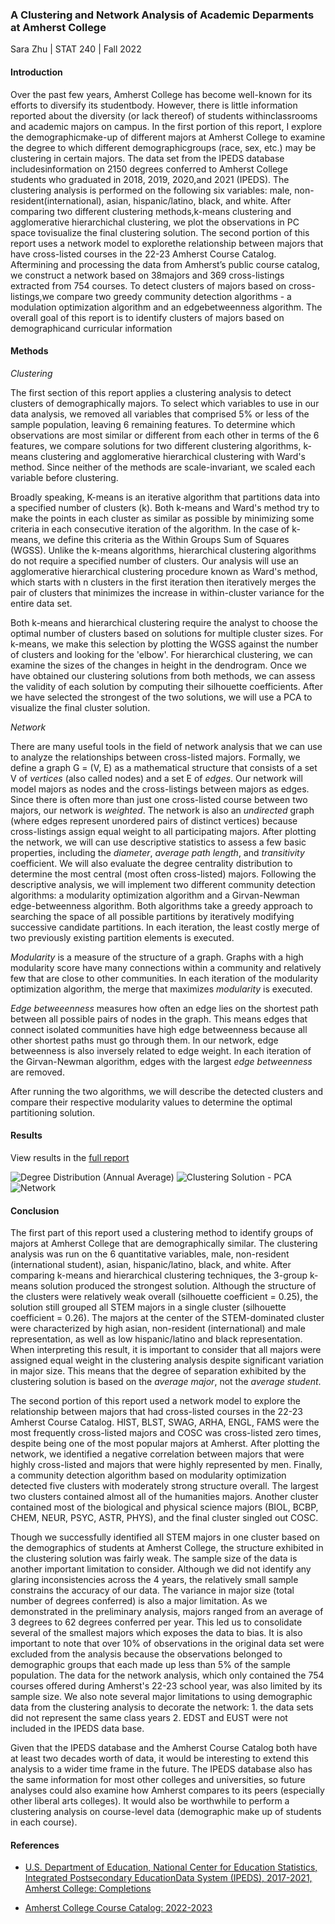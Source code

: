 ### A Clustering and Network Analysis of Academic Deparments at Amherst College
Sara Zhu | STAT 240 | Fall 2022    

#### Introduction

Over the past few years, Amherst College has become well-known for its efforts to diversify its studentbody. However, there is little information reported about the diversity (or lack thereof) of students withinclassrooms and academic majors on campus. In the first portion of this report, I explore the demographicmake-up of different majors at Amherst College to examine the degree to which different demographicgroups (race, sex, etc.) may be clustering in certain majors. The data set from the IPEDS database includesinformation on 2150 degrees conferred to Amherst College students who graduated in 2018, 2019, 2020,and 2021 (IPEDS). The clustering analysis is performed on the following six variables: male, non-resident(international), asian, hispanic/latino, black, and white. After comparing two different clustering methods,k-means clustering and agglomerative hierarchichal clustering, we plot the observations in PC space tovisualize the final clustering solution. The second portion of this report uses a network model to explorethe relationship between majors that have cross-listed courses in the 22-23 Amherst Course Catalog. Aftermining and processing the data from Amherst’s public course catalog, we construct a network based on 38majors and 369 cross-listings extracted from 754 courses. To detect clusters of majors based on cross-listings,we compare two greedy community detection algorithms - a modulation optimization algorithm and an edgebetweenness algorithm. The overall goal of this report is to identify clusters of majors based on demographicand curricular information

#### Methods

*Clustering*

The first section of this report applies a clustering analysis to detect clusters of demographically majors. To select which variables to use in our data analysis, we removed all variables that comprised 5% or less of the sample population, leaving 6 remaining features. To determine which observations are most similar or different from each other in terms of the 6 features, we compare solutions for two different clustering algorithms, k-means clustering and agglomerative hierarchical clustering with Ward's method. Since neither of the methods are scale-invariant, we scaled each variable before clustering.

Broadly speaking, K-means is an iterative algorithm that partitions data into a specified number of clusters (k). Both k-means and Ward's method try to make the points in each cluster as similar as possible by minimizing some criteria in each consecutive iteration of the algorithm. In the case of k-means, we define this criteria as the Within Groups Sum of Squares (WGSS). Unlike the k-means algorithms, hierarchical clustering algorithms do not require a specified number of clusters. Our analysis will use an agglomerative hierarchical clustering procedure known as Ward's method, which starts with n clusters in the first iteration then iteratively merges the pair of clusters that minimizes the increase in within-cluster variance for the entire data set. 

Both k-means and hierarchical clustering require the analyst to choose the optimal number of clusters based on solutions for multiple cluster sizes. For k-means, we make this selection by plotting the WGSS against the number of clusters and looking for the 'elbow'. For hierarchical clustering, we can examine the sizes of the changes in height in the dendrogram. Once we have obtained our clustering solutions from both methods, we can assess the validity of each solution by computing their silhouette coefficients. After we have selected the strongest of the two solutions, we will use a PCA to visualize the final cluster solution.


*Network*

There are many useful tools in the field of network analysis that we can use to analyze the relationships between cross-listed majors. Formally, we define a graph G = (V, E) as a mathematical structure that consists of a set V of *vertices* (also called nodes) and a set E of *edges*. Our network will model majors as nodes and the cross-listings between majors as edges. Since there is often more than just one cross-listed course between two majors, our network is *weighted*. The network is also an *undirected* graph (where edges represent unordered pairs of distinct vertices) because cross-listings assign equal weight to all participating majors. After plotting the network, we will can use descriptive statistics to assess a few basic properties, including the *diameter*, *average path length*, and *transitivity* coefficient. We will also evaluate the degree centrality distribution to determine the most central (most often cross-listed) majors. Following the descriptive analysis, we will implement two different community detection algorithms: a modularity optimization algorithm and a Girvan-Newman edge-betweenness algorithm. Both algorithms take a greedy approach to searching the space of all possible partitions by iteratively modifying successive candidate partitions. In each iteration, the least costly merge of two previously existing partition elements is executed.

*Modularity* is a measure of the structure of a graph. Graphs with a high modularity score have many connections within a community and relatively few that are close to other communities. In each iteration of the modularity optimization algorithm, the merge that maximizes *modularity* is executed. 

*Edge betweeenness* measures how often an edge lies on the shortest path between all possible pairs of nodes in the graph. This means edges that connect isolated communities have high edge betweenness because all other shortest paths must go through them. In our network, edge betweenness is also inversely related to edge weight. In each iteration of the Girvan-Newman algorithm, edges with the largest *edge betweenness* are removed. 

After running the two algorithms, we will describe the detected clusters and compare their respective modularity values to determine the optimal partitioning solution.

#### Results 

View results in the [full report](https://github.com/sazhu24/stat240-report/blob/main/final_report.pdf)

![Degree Distribution (Annual Average)](https://github.com/sazhu24/stat240-report/blob/main/plots/degree-distribution.png)
![Clustering Solution - PCA](https://github.com/sazhu24/stat240-report/blob/main/plots/clustering-pca.png)
![Network](https://github.com/sazhu24/stat240-report/blob/main/plots/network.png)

#### Conclusion 

The first part of this report used a clustering method to identify groups of majors at Amherst College that are demographically similar. The clustering analysis was run on the 6 quantitative variables, male, non-resident (international student), asian, hispanic/latino, black, and white. After comparing k-means and hierarchical clustering techniques, the 3-group k-means solution produced the strongest solution. Although the structure of the clusters were relatively weak overall (silhouette coefficient = 0.25), the solution still grouped all STEM majors in a single cluster (silhouette coefficient = 0.26). The majors at the center of the STEM-dominated cluster were characterized by high asian, non-resident (international) and male representation, as well as low hispanic/latino and black representation. When interpreting this result, it is important to consider that all majors were assigned equal weight in the clustering analysis despite significant variation in major size. This means that the degree of separation exhibited by the clustering solution is based on the *average major*, not the *average student*. 

The second portion of this report used a network model to explore the relationship between majors that had cross-listed courses in the 22-23 Amherst Course Catalog. HIST, BLST, SWAG, ARHA, ENGL, FAMS were the most frequently cross-listed majors and COSC was cross-listed zero times, despite being one of the most popular majors at Amherst. After plotting the network, we identified a negative correlation between majors that were highly cross-listed and majors that were highly represented by men. Finally, a community detection algorithm based on modularity optimization detected five clusters with moderately strong structure overall. The largest two clusters contained almost all of the humanities majors. Another cluster contained most of the biological and physical science majors (BIOL, BCBP, CHEM, NEUR, PSYC, ASTR, PHYS), and the final cluster singled out COSC. 

Though we successfully identified all STEM majors in one cluster based on the demographics of students at Amherst College, the structure exhibited in the clustering solution was fairly weak. The sample size of the data is another important limitation to consider. Although we did not identify any glaring inconsistencies across the 4 years, the relatively small sample constrains the accuracy of our data. The variance in major size (total number of degrees conferred) is also a major limitation. As we demonstrated in the preliminary analysis, majors ranged from an average of 3 degrees to 62 degrees conferred per year. This led us to consolidate several of the smallest majors which exposes the data to bias. It is also important to note that over 10% of observations in the original data set were excluded from the analysis because the observations belonged to demographic groups that each made up less than 5% of the sample population. The data for the network analysis, which only contained the 754 courses offered during Amherst's 22-23 school year, was also limited by its sample size. We also note several major limitations to using demographic data from the clustering analysis to decorate the network: 1. the data sets did not represent the same class years 2. EDST and EUST were not included in the IPEDS data base. 

Given that the IPEDS database and the Amherst Course Catalog both have at least two decades worth of data, it would be interesting to extend this analysis to a wider time frame in the future. The IPEDS database also has the same information for most other colleges and universities, so future analyses could also examine how Amherst compares to its peers (especially other liberal arts colleges). It would also be worthwhile to perform a clustering analysis on course-level data (demographic make up of students in each course).


#### References 

* [U.S. Department of Education, National Center for Education Statistics, Integrated Postsecondary EducationData System (IPEDS), 2017-2021, Amherst College: Completions](https://nces.ed.gov/ipeds/datacenter/FacsimileView.aspx?surveyNumber=3&unitId=164465&year=2020)

* [Amherst College Course Catalog:  2022-2023](https://www.amherst.edu/academiclife/college-catalog/2223)
